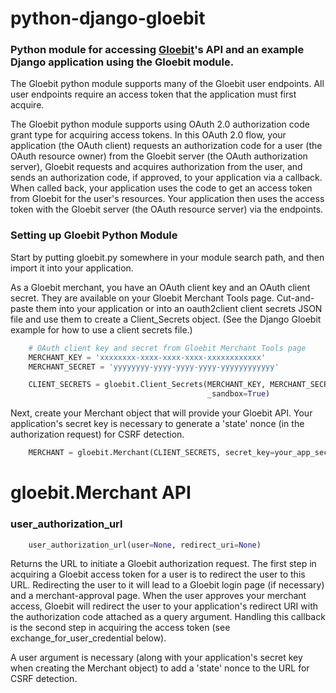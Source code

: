 python-django-gloebit
=====================

### Python module for accessing [Gloebit](http://docs.gloebit.com/)'s API and an example Django application using the Gloebit module.

The Gloebit python module supports many of the Gloebit user endpoints.
All user endpoints require an access token that the application must first acquire.

The Gloebit python module supports using OAuth 2.0 authorization code grant type for acquiring access tokens.  In this OAuth 2.0 flow, your application (the OAuth client) requests an authorization code for a user (the OAuth resource owner) from the Gloebit server (the OAuth authorization server), Gloebit requests and acquires authorization from the user, and sends an authorization code, if approved, to your application via a callback.  When called back, your application uses the code to get an access token from Gloebit for the user's resources.  Your application then uses the access token with the Gloebit server (the OAuth resource server) via the endpoints.

### Setting up Gloebit Python Module

Start by putting gloebit.py somewhere in your module search path, and
then import it into your application.

As a Gloebit merchant, you have an OAuth client key and an OAuth client secret.  They are available on your Gloebit Merchant Tools page.  Cut-and-paste them into your application or into an oauth2client client secrets JSON file and use them to create a Client_Secrets object.  (See the Django Gloebit example for how to use a client secrets file.)

```python
    # OAuth client key and secret from Gloebit Merchant Tools page
    MERCHANT_KEY = 'xxxxxxxx-xxxx-xxxx-xxxx-xxxxxxxxxxxx'
    MERCHANT_SECRET = 'yyyyyyyy-yyyy-yyyy-yyyy-yyyyyyyyyyyy'

    CLIENT_SECRETS = gloebit.Client_Secrets(MERCHANT_KEY, MERCHANT_SECRET,
                                            _sandbox=True)
```

Next, create your Merchant object that will provide your Gloebit API.  Your application's secret key is necessary to generate a 'state' nonce (in the authorization request) for CSRF detection.

```python
    MERCHANT = gloebit.Merchant(CLIENT_SECRETS, secret_key=your_app_secret_key)
```

gloebit.Merchant API
====================

### user_authorization_url

```python
    user_authorization_url(user=None, redirect_uri=None)
```

Returns the URL to initiate a Gloebit authorization request.  The first step in acquiring a Gloebit access token for a user is to redirect the user to this URL.  Redirecting the user to it will lead to a Gloebit login page (if necessary) and a merchant-approval page.  When the user approves your merchant access, Gloebit will redirect the user to your application's redirect URI with the authorization code attached as a query argument.  Handling this callback is the second step in acquiring the access token (see exchange_for_user_credential below).

A user argument is necessary (along with your application's secret key when creating the Merchant object) to add a 'state' nonce to the URL for CSRF detection.
